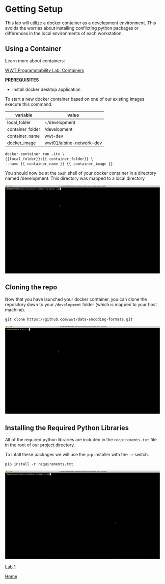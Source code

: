 
# Getting Setup
This lab will utilize a docker container as a development environment.  This avoids the worries about installing conflicting python packages or differences in the local environments of each workstation.

## Using a Container

Learn more about containers:

[WWT Programmability Lab: Containers](https://labs-dev.wwtlab.net/lab-guides/programmability_foundations_lab/containers/1_containers_index.html)

**PREREQUISITES**
- install docker desktop application


To start a new docker container based on one of our existing images execute this command:

|variable|value|
|-|-|
|local_folder|~/development|
|container_folder| /development|
|container_name|wwt-dev|
|docker_image|wwt01/alpine-network-dev|

```shell
docker container run -itv \
{{local_folder}}:{{ container_folder}} \
--name {{ container_name }} {{ container_image }}
```
You should now be at the `bash` shell of your docker container in a directory named /development.  This directory was mapped to a local directory

![Docker Container](_images/starting_the_container_mac.gif)

## Cloning the repo

Now that you have launched your docker container, you can clone the repository down to your `/development` folder (which is mapped to your host machine).

```shell
git clone https://github.com/wwt/data-encoding-formats.git
```

![Clone the Repo](_images/clone_the_repo.gif)

## Installing the Required Python Libraries
All of the required python libraries are included in the `requirements.txt` file in the root of our project directory.

To intall these packages we will use the `pip` installer with the `-r` switch.

```shell
pip install -r requirements.txt
```

![pip install](_images/pip_install_requirements.gif)

[Lab 1](./yaml-lab-1.md)

[Home](../README.md)
